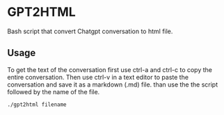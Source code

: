 # GPT2HTML
Bash script that convert Chatgpt conversation to html file.

## Usage
To get the text of the conversation first use ctrl-a and ctrl-c to copy the entire conversation.
Then use ctrl-v in a text editor to paste the conversation and save it as a markdown (.md) file.
than use the the script followed by the name of the file. 

~~~
./gpt2html filename
~~~

